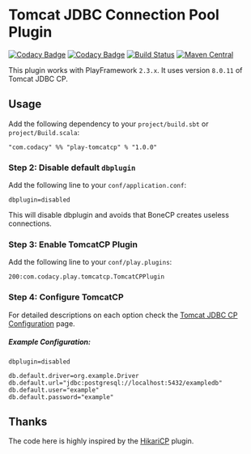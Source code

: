 # Tomcat JDBC Connection Pool Plugin

[![Codacy Badge](https://api.codacy.com/project/badge/grade/b67192ff30fb48bdb4aab2abb486ad26)](https://www.codacy.com/app/Codacy/play-tomcatcp)
[![Codacy Badge](https://api.codacy.com/project/badge/coverage/b67192ff30fb48bdb4aab2abb486ad26)](https://www.codacy.com/app/Codacy/play-tomcatcp)
[![Build Status](https://circleci.com/gh/codacy/play-tomcatcp.png?style=shield&circle-token=:circle-token)](https://circleci.com/gh/codacy/tomcatcp)
[![Maven Central](https://maven-badges.herokuapp.com/maven-central/com.codacy/play-tomcatcp_2.11/badge.svg)](https://maven-badges.herokuapp.com/maven-central/com.codacy/play-tomcatcp_2.11)

This plugin works with PlayFramework `2.3.x`. It uses version `8.0.11` of Tomcat JDBC CP.

## Usage

Add the following dependency to your `project/build.sbt` or `project/Build.scala`:

    "com.codacy" %% "play-tomcatcp" % "1.0.0"

### Step 2: Disable default `dbplugin`

Add the following line to your `conf/application.conf`:

    dbplugin=disabled

This will disable dbplugin and avoids that BoneCP creates useless connections.

### Step 3: Enable TomcatCP Plugin

Add the following line to your `conf/play.plugins`:

    200:com.codacy.play.tomcatcp.TomcatCPPlugin

### Step 4: Configure TomcatCP

For detailed descriptions on each option check the [Tomcat JDBC CP Configuration](https://tomcat.apache.org/tomcat-8.0-doc/jdbc-pool.html#Attributes) page.

##### Example Configuration:

```
dbplugin=disabled

db.default.driver=org.example.Driver
db.default.url="jdbc:postgresql://localhost:5432/exampledb"
db.default.user="example"
db.default.password="example"
```

## Thanks

The code here is highly inspired by the [HikariCP](http://edulify.github.io/play-hikaricp.edulify.com/) plugin.
